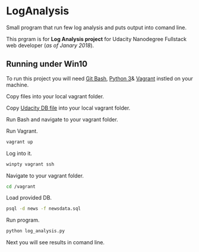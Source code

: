 # LogAnalysis

Small program that run few log analysis and puts output into comand line.

This prgram is for **Log Analysis project** for Udacity Nanodegree Fullstack web developer (*as of Janary 2018*).

## Running under Win10

To run this project you will need 
[Git Bash](https://git-scm.com/), 
[Python 3](https://www.python.org/)& 
[Vagrant](https://www.vagrantup.com/) 
instled on your machine.

Copy files into your local vagrant folder.

Copy [Udacity DB file](https://d17h27t6h515a5.cloudfront.net/topher/2016/August/57b5f748_newsdata/newsdata.zip) into your local vagrant folder.

Run Bash and navigate to your vagrant folder. 

Run Vagrant. 
```bash
vagrant up
```

Log into it.
```bash
winpty vagrant ssh
```

Navigate to your vagrant folder.
```bash
cd /vagrant
```

Load provided DB.
```bash
psql -d news -f newsdata.sql
```

Run program.
```bash
python log_analysis.py
```

Next you will see results in comand line.
